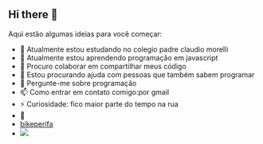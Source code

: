 ## Hi there 👋
Aqui estão algumas ideias para você começar:

- 🔭 Atualmente estou estudando no colegio padre claudio morelli
- 🌱 Atualmente estou aprendendo programação em javascript
- 👯 Procuro colaborar em compartilhar meus código
- 🤔 Estou procurando ajuda com pessoas que também sabem programar
- 💬 Pergunte-me sobre programação
- 📫 Como entrar em contato comigo:por gmail
- ⚡ Curiosidade: fico maior parte do tempo na rua
- 👺
- [bikeperifa](https://www.portalwheeling.com.br/bicicleta/c/1)
- ![](https://media1.tenor.com/m/Q_fcx7MniP4AAAAd/athletico-athletico-paranaense.gif)
